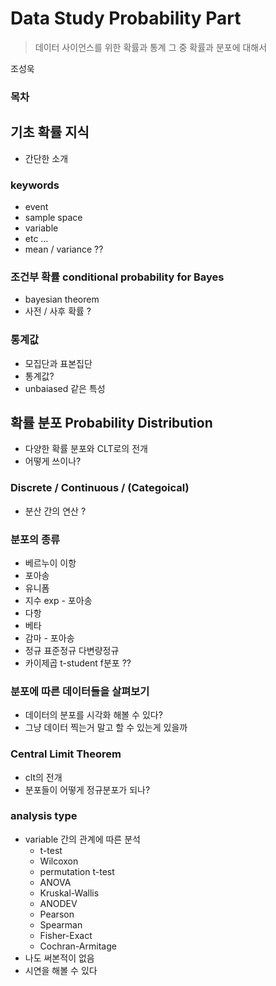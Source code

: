 # Data Study Probability Part

> 데이터 사이언스를 위한 확률과 통계
그 중 확률과 분포에 대해서

조성욱
> 

### 목차

## 기초 확률 지식

- 간단한 소개

### keywords

- event
- sample space
- variable
- etc …
- mean / variance ??

### 조건부 확률  conditional probability for Bayes

- bayesian theorem
- 사전 / 사후 확률 ?

### 통계값

- 모집단과 표본집단
- 통계값?
- unbaiased 같은 특성

## 확률 분포  Probability Distribution

- 다양한 확률 분포와 CLT로의 전개
- 어떻게 쓰이나?

### Discrete / Continuous / (Categoical)

- 분산 간의 연산 ?

### 분포의 종류

- 베르누이  이항
- 포아송
- 유니폼
- 지수 exp - 포아송
- 다항
- 베타
- 감마 - 포아송
- 정규  표준정규  다변량정규
- 카이제곱  t-student  f분포  ??

### 분포에 따른 데이터들을 살펴보기

- 데이터의 분포를 시각화 해볼 수 있다?
- 그냥 데이터 찍는거 말고 할 수 있는게 있을까

### Central Limit Theorem

- clt의 전개
- 분포들이 어떻게 정규분포가 되나?

### analysis type

- variable 간의 관계에 따른 분석
    - t-test
    - Wilcoxon
    - permutation t-test
    - ANOVA
    - Kruskal-Wallis
    - ANODEV
    - Pearson
    - Spearman
    - Fisher-Exact
    - Cochran-Armitage
- 나도 써본적이 없음
- 시연을 해볼 수 있다